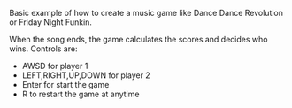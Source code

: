 Basic example of how to create a music game like Dance Dance Revolution or Friday Night Funkin.

When the song ends, the game calculates the scores and decides who wins.
Controls are:

- AWSD for player 1
- LEFT,RIGHT,UP,DOWN for player 2
- Enter for start the game
- R to restart the game at anytime
